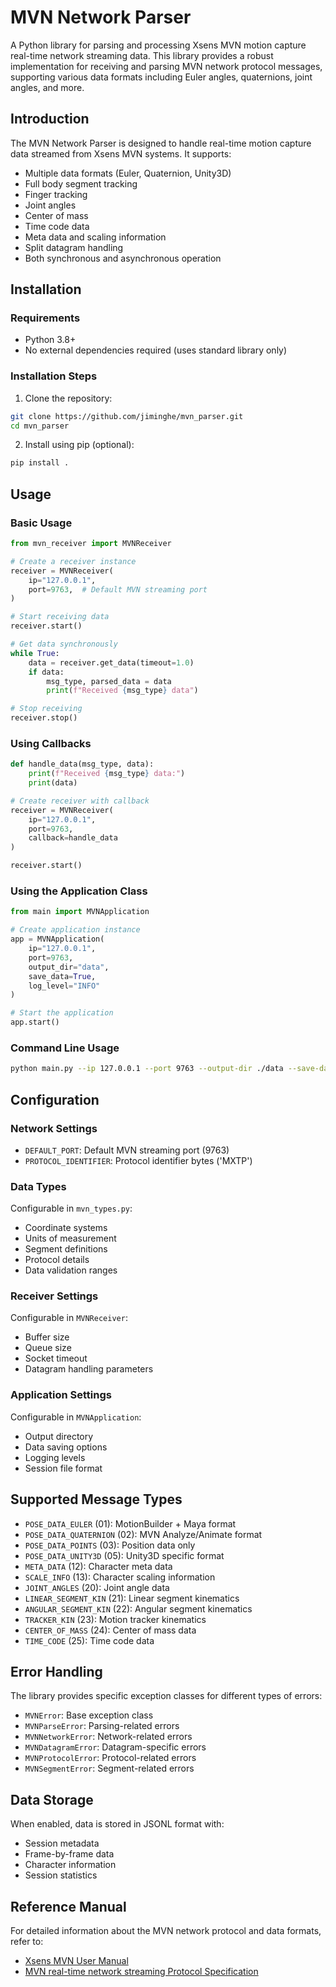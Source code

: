 # MVN Network Parser

A Python library for parsing and processing Xsens MVN motion capture real-time network streaming data. This library provides a robust implementation for receiving and parsing MVN network protocol messages, supporting various data formats including Euler angles, quaternions, joint angles, and more.

## Introduction

The MVN Network Parser is designed to handle real-time motion capture data streamed from Xsens MVN systems. It supports:

- Multiple data formats (Euler, Quaternion, Unity3D)
- Full body segment tracking
- Finger tracking
- Joint angles
- Center of mass
- Time code data
- Meta data and scaling information
- Split datagram handling
- Both synchronous and asynchronous operation

## Installation

### Requirements

- Python 3.8+
- No external dependencies required (uses standard library only)

### Installation Steps

1. Clone the repository:
```bash
git clone https://github.com/jiminghe/mvn_parser.git
cd mvn_parser
```

2. Install using pip (optional):
```bash
pip install .
```

## Usage

### Basic Usage

```python
from mvn_receiver import MVNReceiver

# Create a receiver instance
receiver = MVNReceiver(
    ip="127.0.0.1",
    port=9763,  # Default MVN streaming port
)

# Start receiving data
receiver.start()

# Get data synchronously
while True:
    data = receiver.get_data(timeout=1.0)
    if data:
        msg_type, parsed_data = data
        print(f"Received {msg_type} data")

# Stop receiving
receiver.stop()
```

### Using Callbacks

```python
def handle_data(msg_type, data):
    print(f"Received {msg_type} data:")
    print(data)

# Create receiver with callback
receiver = MVNReceiver(
    ip="127.0.0.1",
    port=9763,
    callback=handle_data
)

receiver.start()
```

### Using the Application Class

```python
from main import MVNApplication

# Create application instance
app = MVNApplication(
    ip="127.0.0.1",
    port=9763,
    output_dir="data",
    save_data=True,
    log_level="INFO"
)

# Start the application
app.start()
```

### Command Line Usage

```bash
python main.py --ip 127.0.0.1 --port 9763 --output-dir ./data --save-data --log-level INFO
```

## Configuration

### Network Settings

- `DEFAULT_PORT`: Default MVN streaming port (9763)
- `PROTOCOL_IDENTIFIER`: Protocol identifier bytes ('MXTP')

### Data Types

Configurable in `mvn_types.py`:
- Coordinate systems
- Units of measurement
- Segment definitions
- Protocol details
- Data validation ranges

### Receiver Settings

Configurable in `MVNReceiver`:
- Buffer size
- Queue size
- Socket timeout
- Datagram handling parameters

### Application Settings

Configurable in `MVNApplication`:
- Output directory
- Data saving options
- Logging levels
- Session file format

## Supported Message Types

- `POSE_DATA_EULER` (01): MotionBuilder + Maya format
- `POSE_DATA_QUATERNION` (02): MVN Analyze/Animate format
- `POSE_DATA_POINTS` (03): Position data only
- `POSE_DATA_UNITY3D` (05): Unity3D specific format
- `META_DATA` (12): Character meta data
- `SCALE_INFO` (13): Character scaling information
- `JOINT_ANGLES` (20): Joint angle data
- `LINEAR_SEGMENT_KIN` (21): Linear segment kinematics
- `ANGULAR_SEGMENT_KIN` (22): Angular segment kinematics
- `TRACKER_KIN` (23): Motion tracker kinematics
- `CENTER_OF_MASS` (24): Center of mass data
- `TIME_CODE` (25): Time code data

## Error Handling

The library provides specific exception classes for different types of errors:
- `MVNError`: Base exception class
- `MVNParseError`: Parsing-related errors
- `MVNNetworkError`: Network-related errors
- `MVNDatagramError`: Datagram-specific errors
- `MVNProtocolError`: Protocol-related errors
- `MVNSegmentError`: Segment-related errors

## Data Storage

When enabled, data is stored in JSONL format with:
- Session metadata
- Frame-by-frame data
- Character information
- Session statistics

## Reference Manual

For detailed information about the MVN network protocol and data formats, refer to:
- [Xsens MVN User Manual](https://www.movella.com/hubfs/MVN_User_Manual.pdf)
- [MVN real-time network streaming Protocol Specification](https://www.xsens.com/hubfs/Downloads/Manuals/MVN_real-time_network_streaming_protocol_specification.pdf)